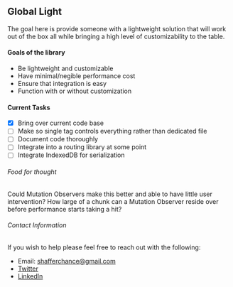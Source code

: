 ## Global Light
The goal here is provide someone with a lightweight solution that will work out of the box all while bringing a high level of customizability to the table.

#### Goals of the library
- Be lightweight and customizable
- Have minimal/negible performance cost
- Ensure that integration is easy
- Function with or without customization

#### Current Tasks
- [x] Bring over current code base
- [ ] Make so single tag controls everything rather than dedicated file
- [ ] Document code thoroughly
- [ ] Integrate into a routing library at some point
- [ ] Integrate IndexedDB for serialization

###### Food for thought
Could Mutation Observers make this better and able to have little user intervention?
How large of a chunk can a Mutation Observer reside over before performance starts taking a hit?

###### Contact Information
If you wish to help please feel free to reach out with the following:
- Email: [shafferchance@gmail.com](mailto:shafferchance@gmail.com)
- [Twitter](https://twitter.com/shafferchance)
- [LinkedIn](https://www.linkedin.com/in/chance-shaffer-2b1511128/)